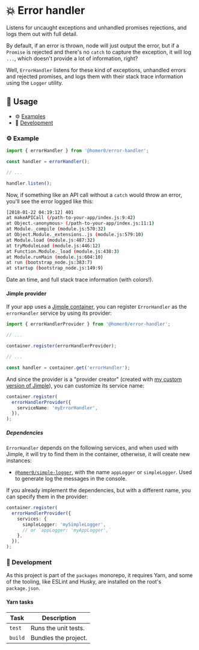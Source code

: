 # 💥 Error handler

Listens for uncaught exceptions and unhandled promises rejections, and logs them out with full detail.

By default, if an error is thrown, node will just output the error, but if a `Promise` is rejected and there's no `catch` to capture the exception, it will log `...`, which doesn't provide a lot of information, right?

Well, `ErrorHandler` listens for these kind of exceptions, unhandled errors and rejected promises, and logs them with their stack trace information using the `Logger` utility.

## 🍿 Usage

- ⚙️ [Examples](#%EF%B8%8F-examples)
- 🤘 [Development](#-development)

### ⚙️ Example

```ts
import { errorHandler } from '@homer0/error-handler';

const handler = errorHandler();

// ...

handler.listen();
```

Now, if something like an API call without a `catch` would throw an error, you'll see the error logged like this:

```bash
[2018-01-22 04:19:12] 401
at makeAPICall (/path-to-your-app/index.js:9:42)
at Object.<anonymous> (/path-to-your-app/index.js:11:1)
at Module._compile (module.js:570:32)
at Object.Module._extensions..js (module.js:579:10)
at Module.load (module.js:487:32)
at tryModuleLoad (module.js:446:12)
at Function.Module._load (module.js:438:3)
at Module.runMain (module.js:604:10)
at run (bootstrap_node.js:383:7)
at startup (bootstrap_node.js:149:9)
```

Date an time, and full stack trace information (with colors!).

#### Jimple provider

If your app uses a [Jimple container](https://npmjs.com/package/jimple), you can register `ErrorHandler` as the `errorHandler` service by using its provider:

```ts
import { errorHandlerProvider } from '@homer0/error-handler';

// ...

container.register(errorHandlerProvider);

// ...

const handler = container.get('errorHandler');
```

And since the provider is a "provider creator" (created with [my custom version of Jimple](https:///npmjs.com/package/@homer0/jimple)), you can customize its service name:

```ts
container.register(
  errorHandlerProvider({
    serviceName: 'myErrorHandler',
  }),
);
```

##### Dependencies

`ErrorHandler` depends on the following services, and when used with Jimple, it will try to find them in the container, otherwise, it will create new instances:

- [`@homer0/simple-logger`](https://npmjs.com/package/@homer0/simple-logger), with the name `appLogger` or `simpleLogger`. Used to generate log the messages in the console.

If you already implement the dependencies, but with a different name, you can specify them in the provider:

```ts
container.register(
  errorHandlerProvider({
    services: {
      simpleLogger: 'mySimpleLogger',
      // or `appLogger: 'myAppLogger',`
    },
  }),
);
```

### 🤘 Development

As this project is part of the `packages` monorepo, it requires Yarn, and some of the tooling, like ESLint and Husky, are installed on the root's `package.json`.

#### Yarn tasks

| Task    | Description          |
| ------- | -------------------- |
| `test`  | Runs the unit tests. |
| `build` | Bundles the project. |
